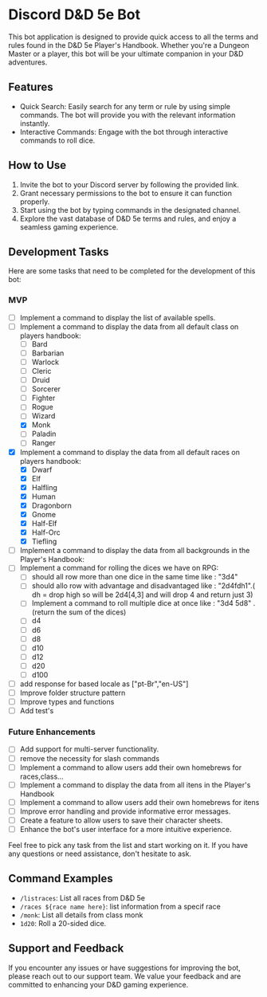 # Discord D&D 5e Bot

This bot application is designed to provide quick access to all the terms and rules found in the D&D 5e Player's Handbook. Whether you're a Dungeon Master or a player, this bot will be your ultimate companion in your D&D adventures.

## Features

- Quick Search: Easily search for any term or rule by using simple commands. The bot will provide you with the relevant information instantly.
- Interactive Commands: Engage with the bot through interactive commands to roll dice.

## How to Use

1. Invite the bot to your Discord server by following the provided link.
2. Grant necessary permissions to the bot to ensure it can function properly.
3. Start using the bot by typing commands in the designated channel.
4. Explore the vast database of D&D 5e terms and rules, and enjoy a seamless gaming experience.

## Development Tasks

Here are some tasks that need to be completed for the development of this bot:

### MVP
- [ ] Implement a command to display the list of available spells.
- [ ] Implement a command to display the data from all default class on players handbook:
    - [ ] Bard
    - [ ] Barbarian
    - [ ] Warlock
    - [ ] Cleric
    - [ ] Druid
    - [ ] Sorcerer
    - [ ] Fighter
    - [ ] Rogue
    - [ ] Wizard
    - [X] Monk
    - [ ] Paladin
    - [ ] Ranger
- [X] Implement a command to display the data from all default races on players handbook:
    - [X] Dwarf
    - [X] Elf
    - [X] Halfling
    - [X] Human
    - [X] Dragonborn
    - [X] Gnome
    - [X] Half-Elf
    - [X] Half-Orc
    - [X] Tiefling
- [ ] Implement a command to display the data from all backgrounds in the Player's Handbook:
- [ ] Implement a command for rolling the dices we have on RPG:
    - [ ] should all row more than one dice in the same time like : "3d4"
    - [ ] should allo row with advantage and disadvantaged like : "2d4fdh1".( dh = drop high so will be 2d4[4,3] and will drop 4 and return just 3)
    - [ ] Implement a command to roll multiple dice at once like : "3d4 5d8" .(return the sum of the dices)
    - [ ] d4
    - [ ] d6
    - [ ] d8
    - [ ] d10
    - [ ] d12
    - [ ] d20
    - [ ] d100
- [ ] add response for based locale as ["pt-Br","en-US"]
- [ ] Improve folder structure pattern
- [ ] Improve types and functions
- [ ] Add test's

### Future Enhancements

- [ ] Add support for multi-server functionality.
- [ ] remove the necessity for slash commands
- [ ] Implement a command to allow users add their own homebrews for races,class...
- [ ] Implement a command to display the data from all itens in the Player's Handbook
- [ ] Implement a command to allow users add their own homebrews for itens
- [ ] Improve error handling and provide informative error messages.
- [ ] Create a feature to allow users to save their character sheets.
- [ ] Enhance the bot's user interface for a more intuitive experience.

Feel free to pick any task from the list and start working on it. If you have any questions or need assistance, don't hesitate to ask.


## Command Examples

- `/listraces`: List all races from D&D 5e
- `/races ${race name here}`: list information from a specif race
- `/monk`: List all details from class monk
- `1d20`: Roll a 20-sided dice.

## Support and Feedback

If you encounter any issues or have suggestions for improving the bot, please reach out to our support team. We value your feedback and are committed to enhancing your D&D gaming experience.
